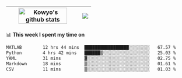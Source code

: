 | <a href="https://github.com/anuraghazra/github-readme-stats"><img width="85%" src="https://github-readme-stats.vercel.app/api?username=kowyo&show_icons=true&hide_border=true&theme=transparent" alt="Kowyo's github stats" /></a> | <a href="https://github.com/anuraghazra/github-readme-stats"><img align="center" src="https://github-readme-stats.vercel.app/api/top-langs/?username=kowyo&exclude_repo=Engineering-Competition-Robot,mobile-robot&hide=c,assembly,shaderlab,hlsl,mathematica,cmake&layout=compact&hide_border=true&theme=transparent" /></a> |
| ------------- | ------------- |

📊 **This week I spent my time on**
<!--START_SECTION:waka-->

```txt
MATLAB        12 hrs 44 mins  █████████████████░░░░░░░░   67.57 %
Python        4 hrs 42 mins   ██████▒░░░░░░░░░░░░░░░░░░   25.03 %
YAML          31 mins         ▓░░░░░░░░░░░░░░░░░░░░░░░░   02.75 %
Markdown      18 mins         ▒░░░░░░░░░░░░░░░░░░░░░░░░   01.61 %
CSV           11 mins         ▒░░░░░░░░░░░░░░░░░░░░░░░░   01.03 %
```

<!--END_SECTION:waka-->
